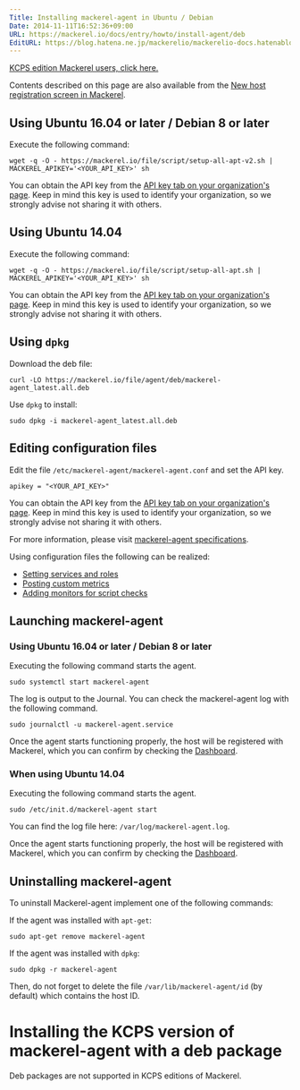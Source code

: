 ```yaml
---
Title: Installing mackerel-agent in Ubuntu / Debian
Date: 2014-11-11T16:52:36+09:00
URL: https://mackerel.io/docs/entry/howto/install-agent/deb
EditURL: https://blog.hatena.ne.jp/mackerelio/mackerelio-docs.hatenablog.mackerel.io/atom/entry/8454420450073208234
---
```


<p><a href="#kcps">KCPS edition Mackerel users, click here.</a></p>

Contents described on this page are also available from the [New host registration screen in Mackerel](https://mackerel.io/my/instruction-agent).

<h2 id="v2">Using Ubuntu 16.04 or later / Debian 8 or later</h2>

Execute the following command:

```
wget -q -O - https://mackerel.io/file/script/setup-all-apt-v2.sh | MACKEREL_APIKEY='<YOUR_API_KEY>' sh
```

You can obtain the API key from the [API key tab on your organization's page](https://mackerel.io/my?tab=apikeys). Keep in mind this key is used to identify your organization, so we strongly advise not sharing it with others.

<h2 id="v1">Using Ubuntu 14.04</h2>

Execute the following command:

```
wget -q -O - https://mackerel.io/file/script/setup-all-apt.sh | MACKEREL_APIKEY='<YOUR_API_KEY>' sh
```

You can obtain the API key from the [API key tab on your organization's page](https://mackerel.io/my?tab=apikeys). Keep in mind this key is used to identify your organization, so we strongly advise not sharing it with others.

<h2 id="dpkg">Using <code>dpkg</code></h2>

Download the deb file:

```
curl -LO https://mackerel.io/file/agent/deb/mackerel-agent_latest.all.deb
```

Use `dpkg` to install:

```
sudo dpkg -i mackerel-agent_latest.all.deb
```

<h2 id="config">Editing configuration files</h2>

Edit the file `/etc/mackerel-agent/mackerel-agent.conf` and set the API key.

```
apikey = "<YOUR_API_KEY>"
```

You can obtain the API key from the [API key tab on your organization's page](https://mackerel.io/my?tab=apikeys). Keep in mind this key is used to identify your organization, so we strongly advise not sharing it with others.

For more information, please visit [mackerel-agent specifications](https://mackerel.io/docs/entry/spec/agent).

Using configuration files the following can be realized:

- [Setting services and roles](https://mackerel.io/docs/entry/spec/agent#setting-services-and-roles)
- [Posting custom metrics](https://mackerel.io/docs/entry/advanced/custom-metrics)
- [Adding monitors for script checks](https://mackerel.io/docs/entry/custom-checks)

<h2 id="start-agent">Launching mackerel-agent</h2>
<h3>Using Ubuntu 16.04 or later / Debian 8 or later</h3>

Executing the following command starts the agent.

```
sudo systemctl start mackerel-agent
```

The log is output to the Journal. You can check the mackerel-agent log with the following command.

```
sudo journalctl -u mackerel-agent.service
```

Once the agent starts functioning properly, the host will be registered with Mackerel, which you can confirm by checking the [Dashboard](https://mackerel.io/my/dashboard).


<h3>When using Ubuntu 14.04</h3>


Executing the following command starts the agent.

```
sudo /etc/init.d/mackerel-agent start
```

You can find the log file here: `/var/log/mackerel-agent.log`.

Once the agent starts functioning properly, the host will be registered with Mackerel, which you can confirm by checking the [Dashboard](https://mackerel.io/my/dashboard).

<h2 id="uninstall">Uninstalling mackerel-agent</h2>

To uninstall Mackerel-agent implement one of the following commands:

If the agent was installed with `apt-get`:

```
sudo apt-get remove mackerel-agent
```

If the agent was installed with `dpkg`:

```
sudo dpkg -r mackerel-agent
```

Then, do not forget to delete the file `/var/lib/mackerel-agent/id` (by default) which contains the host ID.

<h1 id="kcps">Installing the KCPS version of mackerel-agent with a deb package</h1>

Deb packages are not supported in KCPS editions of Mackerel.
